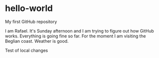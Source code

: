 # hello-world
My first GitHub repository

I am Rafael. It's Sunday afternoon and I am trying to figure out how GitHub works.
Everything is going fine so far. For the moment I am visiting the Beglian coast. Weather is good.

Test of local changes

